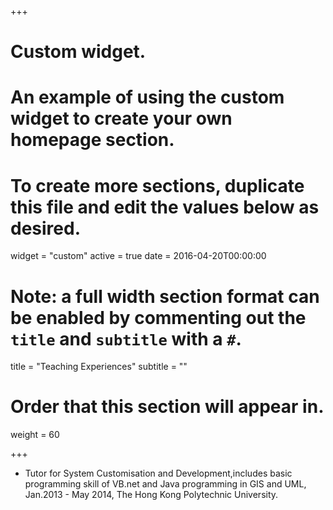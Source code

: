+++
# Custom widget.
# An example of using the custom widget to create your own homepage section.
# To create more sections, duplicate this file and edit the values below as desired.
widget = "custom"
active = true
date = 2016-04-20T00:00:00

# Note: a full width section format can be enabled by commenting out the `title` and `subtitle` with a `#`.
title = "Teaching Experiences"
subtitle = ""

# Order that this section will appear in.
weight = 60

+++

* Tutor for System Customisation and Development,includes basic programming skill of VB.net and Java programming in GIS and UML, Jan.2013 - May 2014, The Hong Kong Polytechnic University.
